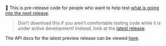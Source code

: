 :construction: This is pre-release code for people who want to help test [what is going into the next release](https://github.com/Deep-Symmetry/beat-link-trigger/blob/master/CHANGELOG.md).

> Don’t download this if you aren’t comfortable testing code while it is under active development! Instead, look at the [latest release](https:///github.com/Deep-Symmetry/beat-link-trigger/releases/latest).

The API docs for the latest preview release can be viewed [here](https://deepsymmetry.org/cratedigger/snapshot/apidocs/).
